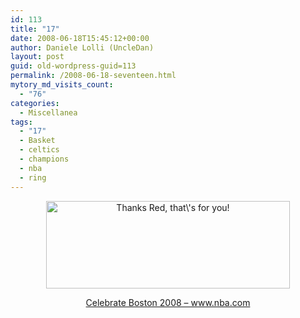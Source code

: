 ```yaml
---
id: 113
title: "17"
date: 2008-06-18T15:45:12+00:00
author: Daniele Lolli (UncleDan)
layout: post
guid: old-wordpress-guid=113
permalink: /2008-06-18-seventeen.html
mytory_md_visits_count:
  - "76"
categories:
  - Miscellanea
tags:
  - "17"
  - Basket
  - celtics
  - champions
  - nba
  - ring
---
```

<p style="text-align: center;">
  <a title="NBA Official Site" href="http://www.nba.com" target="_blank"><img class="alignnone aligncenter" style="border: 0pt none;" src="http://www.nba.com/media/finals2008/doccigar_587_080617.jpg" alt="Thanks Red, that\'s for you!" width="390" height="140" /></a>
</p>

<p style="text-align: center;">
  <a href="http://web.archive.org/web/20120215050352/http://www.nba.com/finals2008/08finals_celebrate_BOS2.swf" target="_blank">Celebrate Boston 2008 &#8211; www.nba.com</a>
</p>